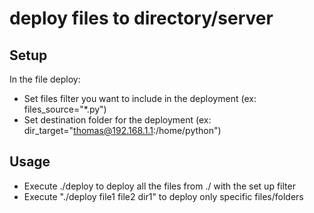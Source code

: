 # deploy files to directory/server

## Setup 
In the file deploy:
* Set files filter you want to include in the deployment (ex: files_source="*.py")
* Set destination folder for the deployment (ex: dir_target="thomas@192.168.1.1:/home/python")

## Usage 
* Execute ./deploy to deploy all the files from ./ with the set up filter
* Execute "./deploy file1 file2 dir1" to deploy only specific files/folders
